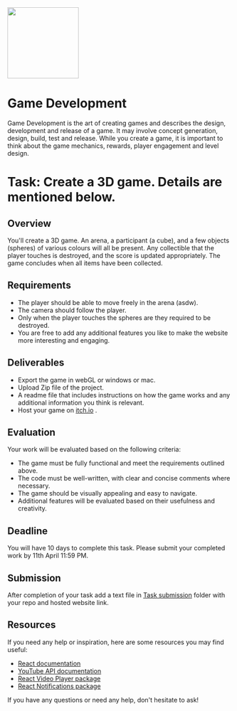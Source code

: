 <img src="https://github.com/sambit32/Induction-2023-2nd-year-and-MCA/blob/main/Game%20Development/assets/Unity.png" width="160">

# Game Development
Game Development is the art of creating games and describes the design, development and release of a game. It may involve concept generation, design, build, test and release. While you create a game, it is important to think about the game mechanics, rewards, player engagement and level design.

# Task: Create a 3D game. Details are mentioned below.

## Overview

You'll create a 3D game. An arena, a participant (a cube), and a few objects (spheres) of various colours will all be present. Any collectible that the player touches is destroyed, and the score is updated appropriately. The game concludes when all items have been collected.

## Requirements

- The player should be able to move freely in the arena (asdw).
- The camera should follow the player.
- Only when the player touches the spheres are they required to be destroyed.
- You are free to add any additional features you like to make the website more interesting and engaging.

## Deliverables

- Export the game in webGL or windows or mac.
- Upload Zip file of the project.
- A readme file that includes instructions on how the game works and any additional information you think is relevant.
- Host your game on [itch.io](https://itch.io/) .

## Evaluation

Your work will be evaluated based on the following criteria:

- The game must be fully functional and meet the requirements outlined above.
- The code must be well-written, with clear and concise comments where necessary.
- The game should be visually appealing and easy to navigate.
- Additional features will be evaluated based on their usefulness and creativity.

## Deadline

You will have 10 days to complete this task. Please submit your completed work by 11th April 11:59 PM.

## Submission

After completion of your task add a text file in [Task submission](https://github.com/EnigmaVSSUT/Induction-2023-2nd-year-and-MCA/tree/main/Web%20development/Task%20Submission) folder with your repo and hosted website link.

## Resources

If you need any help or inspiration, here are some resources you may find useful:

- [React documentation](https://reactjs.org/docs/getting-started.html)
- [YouTube API documentation](https://developers.google.com/youtube/)
- [React Video Player package](https://www.npmjs.com/package/react-player)
- [React Notifications package](https://www.npmjs.com/package/react-notifications)


If you have any questions or need any help, don't hesitate to ask!
